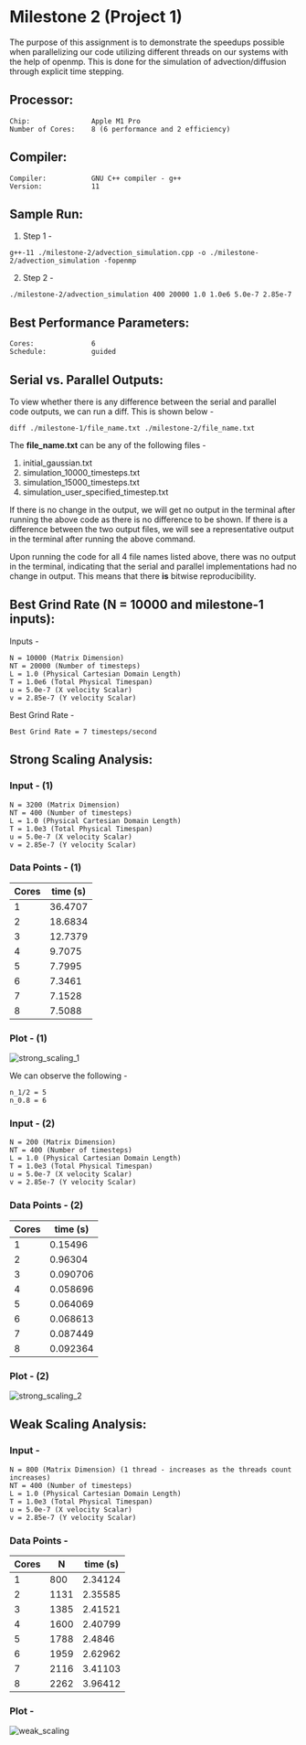 # Milestone 2 (Project 1)

The purpose of this assignment is to demonstrate the speedups possible when parallelizing our code utilizing different threads on our systems with the help of openmp. This is done for the simulation of advection/diffusion through explicit time stepping.

## Processor:

```
Chip:               Apple M1 Pro
Number of Cores:	8 (6 performance and 2 efficiency)
```

## Compiler:

```
Compiler:           GNU C++ compiler - g++
Version:            11
```

## Sample Run:
1. Step 1 - 
```
g++-11 ./milestone-2/advection_simulation.cpp -o ./milestone-2/advection_simulation -fopenmp
```

2. Step 2 - 
```
./milestone-2/advection_simulation 400 20000 1.0 1.0e6 5.0e-7 2.85e-7            
```

## Best Performance Parameters:
```
Cores:              6
Schedule:           guided
```

## Serial vs. Parallel Outputs:

To view whether there is any difference between the serial and parallel code outputs, we can run a diff. This is shown below - 
```
diff ./milestone-1/file_name.txt ./milestone-2/file_name.txt    
```

The **file_name.txt** can be any of the following files - 
1. initial_gaussian.txt
2. simulation_10000_timesteps.txt
3. simulation_15000_timesteps.txt
4. simulation_user_specified_timestep.txt

If there is no change in the output, we will get no output in the terminal after running the above code as there is no difference to be shown. If there is a difference between the two output files, we will see a representative output in the terminal after running the above command.

Upon running the code for all 4 file names listed above, there was no output in the terminal, indicating that the serial and parallel implementations had no change in output. This means that there **is** bitwise reproducibility.


## Best Grind Rate (N = 10000 and milestone-1 inputs):

Inputs - 
```
N = 10000 (Matrix Dimension)
NT = 20000 (Number of timesteps)
L = 1.0 (Physical Cartesian Domain Length) 
T = 1.0e6 (Total Physical Timespan)
u = 5.0e-7 (X velocity Scalar)
v = 2.85e-7 (Y velocity Scalar)
```

Best Grind Rate - 
```
Best Grind Rate = 7 timesteps/second
```

## Strong Scaling Analysis:

### Input - (1)
```
N = 3200 (Matrix Dimension)
NT = 400 (Number of timesteps)
L = 1.0 (Physical Cartesian Domain Length) 
T = 1.0e3 (Total Physical Timespan)
u = 5.0e-7 (X velocity Scalar)
v = 2.85e-7 (Y velocity Scalar)
```

### Data Points - (1)


| Cores       | time (s)    |
| ----------- | ----------- |
| 1           | 36.4707     |
| 2           | 18.6834     |
| 3           | 12.7379     |
| 4           | 9.7075     |
| 5           | 7.7995     |
| 6           | 7.3461     |
| 7           | 7.1528     |
| 8           | 7.5088     |

### Plot - (1)

![strong_scaling_1](strong_scaling_1.png)

We can observe the following - 
```
n_1/2 = 5
n_0.8 = 6
```

### Input - (2)
```
N = 200 (Matrix Dimension)
NT = 400 (Number of timesteps)
L = 1.0 (Physical Cartesian Domain Length) 
T = 1.0e3 (Total Physical Timespan)
u = 5.0e-7 (X velocity Scalar)
v = 2.85e-7 (Y velocity Scalar)
```

### Data Points - (2)


| Cores       | time (s)    |
| ----------- | ----------- |
| 1           | 0.15496     |
| 2           | 0.96304     |
| 3           | 0.090706     |
| 4           | 0.058696     |
| 5           | 0.064069     |
| 6           | 0.068613     |
| 7           | 0.087449     |
| 8           | 0.092364    |

### Plot - (2)

![strong_scaling_2](strong_scaling_2.png)


## Weak Scaling Analysis:

### Input -
```
N = 800 (Matrix Dimension) (1 thread - increases as the threads count increases)
NT = 400 (Number of timesteps)
L = 1.0 (Physical Cartesian Domain Length) 
T = 1.0e3 (Total Physical Timespan)
u = 5.0e-7 (X velocity Scalar)
v = 2.85e-7 (Y velocity Scalar)
```

### Data Points -


| Cores       | N      | time (s)    |
| ----------- | ----------- |----------- |
| 1           | 800     | 2.34124    |
| 2           | 1131     | 2.35585     |
| 3           | 1385     | 2.41521     |
| 4           | 1600     | 2.40799     |
| 5           | 1788     | 2.4846    |
| 6           | 1959     | 2.62962     |
| 7           | 2116     | 3.41103     |
| 8           | 2262    | 3.96412     |

### Plot -

![weak_scaling](weak_scaling.png)